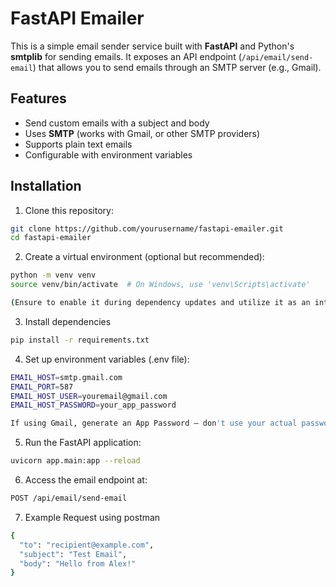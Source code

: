 # FastAPI Emailer

This is a simple email sender service built with **FastAPI** and Python's **smtplib** for sending emails. It exposes an API endpoint (`/api/email/send-email`) that allows you to send emails through an SMTP server (e.g., Gmail). 

## Features
- Send custom emails with a subject and body
- Uses **SMTP** (works with Gmail, or other SMTP providers)
- Supports plain text emails
- Configurable with environment variables

## Installation

1. Clone this repository:

```bash
git clone https://github.com/yourusername/fastapi-emailer.git
cd fastapi-emailer
```

2. Create a virtual environment (optional but recommended):
```bash
python -m venv venv
source venv/bin/activate  # On Windows, use 'venv\Scripts\activate'

(Ensure to enable it during dependency updates and utilize it as an interpreter)
```

3. Install dependencies
```bash
pip install -r requirements.txt
```

4. Set up environment variables (.env file):
```bash
EMAIL_HOST=smtp.gmail.com
EMAIL_PORT=587
EMAIL_HOST_USER=youremail@gmail.com
EMAIL_HOST_PASSWORD=your_app_password

If using Gmail, generate an App Password — don't use your actual password.
```

5. Run the FastAPI application:
```bash
uvicorn app.main:app --reload
```
6. Access the email endpoint at:
```bash
POST /api/email/send-email
```
7. Example Request using postman
```bash
{
  "to": "recipient@example.com",
  "subject": "Test Email",
  "body": "Hello from Alex!"
}
```
